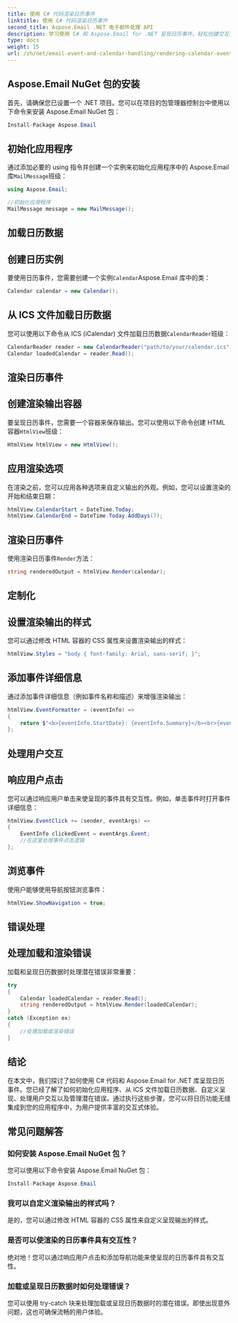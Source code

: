 ```yaml
---
title: 使用 C# 代码渲染日历事件
linktitle: 使用 C# 代码渲染日历事件
second_title: Aspose.Email .NET 电子邮件处理 API
description: 学习使用 C# 和 Aspose.Email for .NET 呈现日历事件。轻松创建交互式时间表。
type: docs
weight: 15
url: /zh/net/email-event-and-calendar-handling/rendering-calendar-events-using-csharp-code/
---
```


## Aspose.Email NuGet 包的安装

首先，请确保您已设置一个 .NET 项目。您可以在项目的包管理器控制台中使用以下命令来安装 Aspose.Email NuGet 包：

```csharp
Install-Package Aspose.Email
```

## 初始化应用程序

通过添加必要的 using 指令并创建一个实例来初始化应用程序中的 Aspose.Email 库`MailMessage`班级：

```csharp
using Aspose.Email;

//初始化应用程序
MailMessage message = new MailMessage();
```

## 加载日历数据

## 创建日历实例

要使用日历事件，您需要创建一个实例`Calendar`Aspose.Email 库中的类：

```csharp
Calendar calendar = new Calendar();
```

## 从 ICS 文件加载日历数据

您可以使用以下命令从 ICS (iCalendar) 文件加载日历数据`CalendarReader`班级：

```csharp
CalendarReader reader = new CalendarReader("path/to/your/calendar.ics");
Calendar loadedCalendar = reader.Read();
```

## 渲染日历事件

## 创建渲染输出容器

要呈现日历事件，您需要一个容器来保存输出。您可以使用以下命令创建 HTML 容器`HtmlView`班级：

```csharp
HtmlView htmlView = new HtmlView();
```

## 应用渲染选项

在渲染之前，您可以应用各种选项来自定义输出的外观。例如，您可以设置渲染的开始和结束日期：

```csharp
htmlView.CalendarStart = DateTime.Today;
htmlView.CalendarEnd = DateTime.Today.AddDays(7);
```

## 渲染日历事件

使用渲染日历事件`Render`方法：

```csharp
string renderedOutput = htmlView.Render(calendar);
```

## 定制化

## 设置渲染输出的样式

您可以通过修改 HTML 容器的 CSS 属性来设置渲染输出的样式：

```csharp
htmlView.Styles = "body { font-family: Arial, sans-serif; }";
```

## 添加事件详细信息

通过添加事件详细信息（例如事件名称和描述）来增强渲染输出：

```csharp
htmlView.EventFormatter = (eventInfo) =>
{
    return $"<b>{eventInfo.StartDate}: {eventInfo.Summary}</b><br>{eventInfo.Description}<br><br>";
};
```

## 处理用户交互

## 响应用户点击

您可以通过响应用户单击来使呈现的事件具有交互性。例如，单击事件时打开事件详细信息：

```csharp
htmlView.EventClick += (sender, eventArgs) =>
{
    EventInfo clickedEvent = eventArgs.Event;
    //在这里处理事件点击逻辑
};
```

## 浏览事件

使用户能够使用导航按钮浏览事件：

```csharp
htmlView.ShowNavigation = true;
```

## 错误处理

## 处理加载和渲染错误

加载和呈现日历数据时处理潜在错误非常重要：

```csharp
try
{
    Calendar loadedCalendar = reader.Read();
    string renderedOutput = htmlView.Render(loadedCalendar);
}
catch (Exception ex)
{
    //处理加载或渲染错误
}
```

## 结论

在本文中，我们探讨了如何使用 C# 代码和 Aspose.Email for .NET 库呈现日历事件。您已经了解了如何初始化应用程序、从 ICS 文件加载日历数据、自定义呈现、处理用户交互以及管理潜在错误。通过执行这些步骤，您可以将日历功能无缝集成到您的应用程序中，为用户提供丰富的交互式体验。

## 常见问题解答

### 如何安装 Aspose.Email NuGet 包？

您可以使用以下命令安装 Aspose.Email NuGet 包：
```csharp
Install-Package Aspose.Email
```

### 我可以自定义渲染输出的样式吗？

是的，您可以通过修改 HTML 容器的 CSS 属性来自定义呈现输出的样式。

### 是否可以使渲染的日历事件具有交互性？

绝对地！您可以通过响应用户点击和添加导航功能来使呈现的日历事件具有交互性。

### 加载或呈现日历数据时如何处理错误？

您可以使用 try-catch 块来处理加载或呈现日历数据时的潜在错误。即使出现意外问题，这也可确保流畅的用户体验。